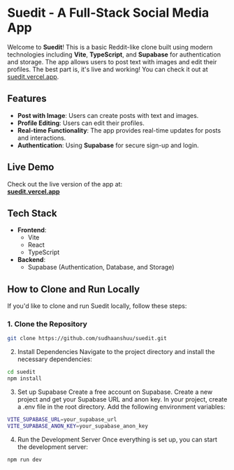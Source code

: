 # Suedit - A Full-Stack Social Media App

Welcome to **Suedit**! This is a basic Reddit-like clone built using modern technologies including **Vite**, **TypeScript**, and **Supabase** for authentication and storage. The app allows users to post text with images and edit their profiles. The best part is, it's live and working! You can check it out at [suedit.vercel.app](https://suedit.vercel.app).

## Features
- **Post with Image**: Users can create posts with text and images.
- **Profile Editing**: Users can edit their profiles.
- **Real-time Functionality**: The app provides real-time updates for posts and interactions.
- **Authentication**: Using **Supabase** for secure sign-up and login.

## Live Demo
Check out the live version of the app at:  
[**suedit.vercel.app**](https://suedit.vercel.app)

## Tech Stack
- **Frontend**: 
  - Vite
  - React
  - TypeScript
- **Backend**:
  - Supabase (Authentication, Database, and Storage)

## How to Clone and Run Locally

If you'd like to clone and run Suedit locally, follow these steps:

### 1. Clone the Repository

```bash
git clone https://github.com/sudhaanshuu/suedit.git
```

2. Install Dependencies
Navigate to the project directory and install the necessary dependencies:

```bash
cd suedit
npm install
```
3. Set up Supabase
Create a free account on Supabase.
Create a new project and get your Supabase URL and anon key.
In your project, create a .env file in the root directory.
Add the following environment variables:
```bash
VITE_SUPABASE_URL=your_supabase_url
VITE_SUPABASE_ANON_KEY=your_supabase_anon_key
```
4. Run the Development Server
Once everything is set up, you can start the development server:

```bash
npm run dev
```
